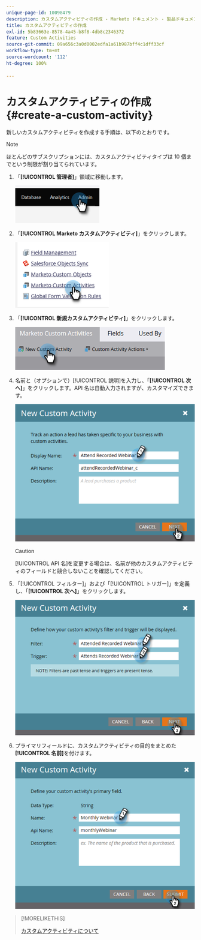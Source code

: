 ```yaml
---
unique-page-id: 10098479
description: カスタムアクティビティの作成 - Marketo ドキュメント - 製品ドキュメント
title: カスタムアクティビティの作成
exl-id: 5b83663e-8578-4a45-b8f8-4db8c2346372
feature: Custom Activities
source-git-commit: 09a656c3a0d0002edfa1a61b987bff4c1dff33cf
workflow-type: tm+mt
source-wordcount: '112'
ht-degree: 100%

---
```


# カスタムアクティビティの作成 {#create-a-custom-activity}

新しいカスタムアクティビティを作成する手順は、以下のとおりです。

>[!NOTE]
>
>ほとんどのサブスクリプションには、カスタムアクティビティタイプは 10 個までという制限が割り当てられています。

1. 「**[!UICONTROL 管理者]**」領域に移動します。

   ![](assets/create-a-custom-activity-1.png)

1. 「**[!UICONTROL Marketo カスタムアクティビティ]**」をクリックします。

   ![](assets/create-a-custom-activity-2.png)

1. 「**[!UICONTROL 新規カスタムアクティビティ]**」をクリックします。

   ![](assets/create-a-custom-activity-3.png)

1. 名前と（オプションで）[!UICONTROL 説明]を入力し、「**[!UICONTROL 次へ]**」をクリックします。API 名は自動入力されますが、カスタマイズできます。

   ![](assets/create-a-custom-activity-4.png)

   >[!CAUTION]
   >
   >[!UICONTROL API 名]を変更する場合は、名前が他のカスタムアクティビティのフィールドと競合しないことを確認してください。

1. 「[!UICONTROL フィルター]」および「[!UICONTROL トリガー]」を定義し、「**[!UICONTROL 次へ]**」をクリックします。

   ![](assets/create-a-custom-activity-5.png)

1. プライマリフィールドに、カスタムアクティビティの目的をまとめた&#x200B;**[!UICONTROL 名前]**&#x200B;を付けます。

   ![](assets/create-a-custom-activity-6.png)

>[!MORELIKETHIS]
>
>[カスタムアクティビティについて](/help/marketo/product-docs/administration/marketo-custom-activities/understanding-custom-activities.md)

